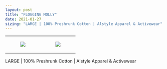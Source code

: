 ```yaml
---
layout: post
title: "FLOGGING MOLLY"
date: 2021-01-27
sizing: "LARGE | 100% Preshrunk Cotton | Alstyle Apparel & Activewear"
---
```




<table style="width:100%;"><tr><td style="vertical-align:top;">
      <figure class="tmblr-full" data-orig-height="2048" data-orig-width="1365" data-orig-src="https://concertshirts.netlify.app/shirts/0153/0153-01.jpg"><img src="https://64.media.tumblr.com/95543ee3c66446b846776e2829c458d8/5ab2e9772bddabcf-c7/s540x810/e455a39fdf50ac4e90012698b408f384f2e9ad85.jpg" data-orig-height="2048" data-orig-width="1365" data-orig-src="https://concertshirts.netlify.app/shirts/0153/0153-01.jpg"/></figure></td>
    <td style="vertical-align:top;">
      <figure class="tmblr-full" data-orig-height="2048" data-orig-width="1365" data-orig-src="https://concertshirts.netlify.app/shirts/0153/0153-02.jpg"><img src="https://64.media.tumblr.com/20fb942783d5515b7a5d4a51ebc97a73/5ab2e9772bddabcf-4c/s540x810/5fbdf913ba0be8ade77bb7afe0008d603076b545.jpg" data-orig-height="2048" data-orig-width="1365" data-orig-src="https://concertshirts.netlify.app/shirts/0153/0153-02.jpg"/></figure></td>
  </tr></table><p>
  LARGE | 100% Preshrunk Cotton | Alstyle Apparel &amp; Activewear
</p>
